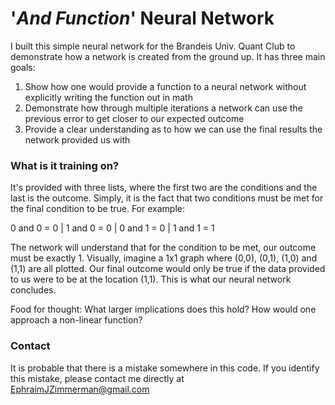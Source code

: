 # '<i>And Function</i>' Neural Network
I built this simple neural network for the Brandeis Univ. Quant Club to demonstrate how a network is created from the ground up. It has three main goals:

1) Show how one would provide a function to a neural network without explicitly writing the function out in math
2) Demonstrate how through multiple iterations a network can use the previous error to get closer to our expected outcome
3) Provide a clear understanding as to how we can use the final results the network provided us with

### What is it training on?
It's provided with three lists, where the first two are the conditions and the last is the outcome. Simply, it is the fact that two conditions must be met for the final condition to be true. For example: 

0 and 0 = 0 |
1 and 0 = 0 |
0 and 1 = 0 |
1 and 1 = 1

The network will understand that for the condition to be met, our outcome must be exactly 1. Visually, imagine a 1x1 graph where (0,0), (0,1), (1,0) and (1,1) are all plotted. Our final outcome would only be true if the data provided to us were to be at the location (1,1). This is what our neural network concludes. 

Food for thought: What larger implications does this hold? How would one approach a non-linear function? 

### Contact
It is probable that there is a mistake somewhere in this code. If you identify this mistake, please contact me directly at EphraimJZimmerman@gmail.com
